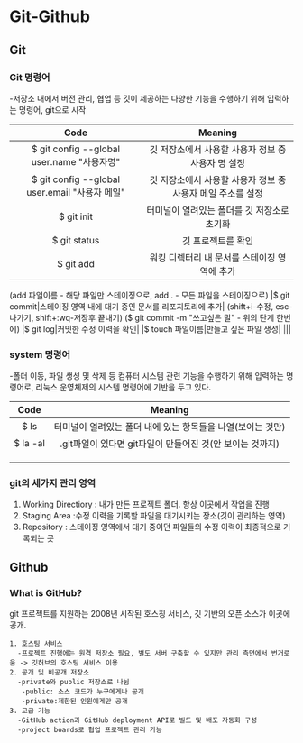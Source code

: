# Git-Github
## Git
### Git 명령어
 -저장소 내에서 버전 관리, 협업 등 깃이 제공하는 다양한 기능을 수행하기 위해 입력하는 명령어, git으로 시작
<!--Table-->
|Code|Meaning|
|:--:|:--:|
|$ git config --global user.name "사용자명"|깃 저장소에서 사용할 사용자 정보 중 사용자 명 설정|
|$ git config --global user.email "사용자 메일"|깃 저장소에서 사용할 사용자 정보 중 사용자 메일 주소를 설정|
|$ git init|터미널이 열려있는 폴더를 깃 저장소로 초기화|
|$ git status|깃 프로젝트를 확인|
|$ git add|워킹 디렉터리 내 문서를 스테이징 영역에 추가|
(add 파일이름 - 해당 파일만 스테이징으로, add . - 모든 파일을 스테이징으로)
|$ git commit|스테이징 영역 내에 대기 중인 문서를 리포지토리에 추가|
(shift+i-수정, esc-나가기, shift+:wq-저장후 끝내기)
($ git commit -m "쓰고싶은 말" - 위의 단계 한번에)
|$ git log|커밋한 수정 이력을 확인|
|$ touch 파일이름|만들고 싶은 파일 생성|
|||

### system 명령어
 -폴더 이동, 파일 생성 및 삭제 등 컴퓨터 시스템 관련 기능을 수행하기 위해 입력하는 명령어로, 리눅스 운영체제의 시스템 명령어에 기반을 두고 있다.
<!--Table-->
|Code|Meaning|
|:--:|:--:|
|$ ls|터미널이 열려있는 폴더 내에 있는 항목들을 나열(보이는 것만)|
|$ la -al|.git파일이 있다면 git파일이 만들어진 것(안 보이는 것까지)|
|||
|||
|||

### git의 세가지 관리 영역
 1. Working Directiory : 내가 만든 프로젝트 폴더. 항상 이곳에서 작업을 진행
 2. Staging Area :수정 이력을 기록할 파일을 대기시키는 장소(깃이 관리하는 영역)
 3. Repository : 스테이징 영역에서 대기 중이던 파일들의 수정 이력이 최종적으로 기록되는 곳

## Github
### What is GitHub?
git 프로젝트를 지원하는 2008년 시작된 호스칭 서비스, 깃 기반의 오픈 소스가 이곳에 공개.
```
1. 호스팅 서비스
  -프로젝트 진행에는 원격 저장소 필요, 별도 서버 구축할 수 있지만 관리 측면에서 번거로움 -> 깃허브의 호스팅 서비스 이용 
2. 공개 및 비공개 저장소
  -private와 public 저장소로 나뉨
   -public: 소스 코드가 누구에게나 공개
   -private:제한된 인원에게만 공개
3. 고급 기능
  -GitHub action과 GitHub deployment API로 빌드 및 배포 자동화 구성
  -project boards로 협업 프로젝트 관리 가능
```
